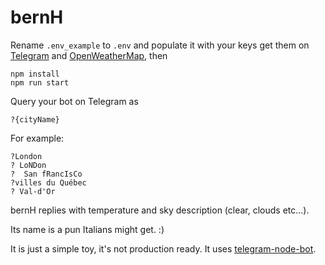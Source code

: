 # bernH

Rename ```.env_example``` to ```.env``` and populate it with your keys get them on [Telegram](https://telegram.me/botfather) and [OpenWeatherMap](https://openweathermap.org/appid), then
```
npm install
npm run start
```

Query your bot on Telegram as
```
?{cityName}
```

For example:
```
?London
? LoNDon
?  San fRancIsCo
?villes du Québec
? Val-d'Or
```

bernH replies with temperature and sky description (clear, clouds etc...).

Its name is a pun Italians might get. :)

It is just a simple toy, it's not production ready. It uses [telegram-node-bot](https://github.com/naltox/telegram-node-bot).
